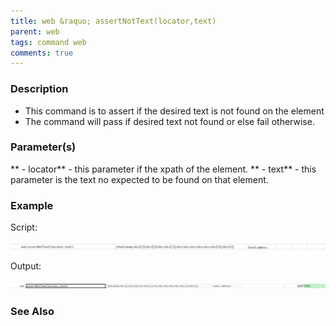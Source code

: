 ```yaml
---
title: web &raquo; assertNotText(locator,text)
parent: web
tags: command web
comments: true
---
```


### Description

*   This command is to assert if the desired text is not found on the element
*   The command will pass if desired text not found or else fail otherwise.

### Parameter(s)

** - locator** - this parameter if the xpath of the element.
** - text** - this parameter is the text no expected to be found on that element.

### Example

Script:

![](image/assertNotText_01.png)

Output:

![](image/assertNotText_02.png)

### See Also